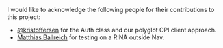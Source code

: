 I would like to acknowledge the following people for their contributions to this project:

- [@kristoffersen](💻) for the Auth class and our polyglot CPI client approach.
- [Matthias Ballreich](📓) for testing on a RINA outside Nav. 